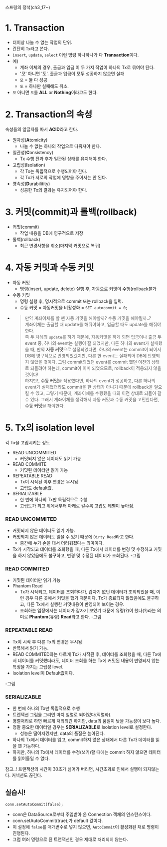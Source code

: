 스프링의 정석(ch3_17~)

# 1. Transaction
* 더이상 나눌 수 없는 작업의 단위.
* 간단히 `Tx`라고 쓴다.
* `insert`, `update`, `select` 이런 명령 하나하나가 다 **Transaction**이다.
* 예)
  * 계좌 이체의 경우, 출금과 입금 이 두 가지 작업이 하나의 Tx로 묶여야 된다.
  * '모' 아니면 '도'. 출금과 입금이 모두 성공하지 않으면 실패
  * `모` = 둘 다 성공
  * `도` = 하나만 실패해도 취소.
* `모` 아니면 `도`를 **ALL** or **Nothing**이라고도 한다.
	
# 2. Transaction의 속성
속성들의 앞글자를 따서 **ACID**라고 한다.
* 원자성(**A**tomicity) 
  * 나눌 수 없는 하나의 작업으로 다뤄져야 한다. 
* 일관성(**C**onsistency)
  * Tx 수행 전과 후가 일관된 상태를 유지해야 한다.
* 고립성(**I**solation)
  * 각 Tx는 독립적으로 수행되어야 한다.
  * 각 Tx가 서로의 작업에 영향을 주어서는 안 된다.
* 영속성(**D**urabilitity)
  * 성공한 Tx의 결과는 유지되어야 한다.

# 3. 커밋(commit)과 롤백(rollback)
* 커밋(commit) 
  * 작업 내용을 DB에 영구적으로 저장
* 롤백(rollback)
  * 최근 변경사항을 취소(마지막 커밋으로 복귀)


# 4. 자동 커밋과 수동 커밋
* 자동 커밋
  * 명령(insert, update, delete) 실행 후, 자동으로 커밋이 수행(rollback불가
* 수동 커밋
  * 명령 실행 후, 명시적으로 commit 또는 rollback을 입력.
  * 수동 커밋 = 자동커밋을 비활성화 = `SET autocommit = 0;`
* > 만약 계좌이체를 할 땐 자동 커밋을 해야할까? 수동 커밋을 해야될까..? <br> 계좌이체는 출금할 때 update를 해줘야하고, 입금할 때도 update를 해줘야 한다. <br> 즉 두 차례의 `update`를 하기 때문에, 자동커밋을 하게 되면 입금이나 출금 두 event 중, 하나의 event는 실행이 잘 되었지만, 다른 하나의 event가 실패했을 때, 만약 **자동 커밋**으로 설정되었다면, 하나의 event는 commit이 되어서 DB에 영구적으로 반영되었겠지만, 다른 한 event는 실패되어 DB에 반영되지 않았을 것이다. 그럼 commit되었던 event를 commit 했던 이전의 상태로 되돌려야 하는데, commit이 이미 되었으므로, rollback이 적용되지 않을 것이다! <br> 하지만!, **수동 커밋**을 적용했다면, 하나의 event가 성공하고, 다른 하나의 event가 실패했더라도 commit을 한 상태가 아니기 때문에 rollback을 일으킬 수 있고, 그렇기 때문에, 계좌이체를 수행했을 때의 이전 상태로 되돌아 갈 수 있다. 그래서 계좌이체를 생각해서 자동 커밋과 수동 커밋을 고민한다면, **수동 커밋**을 해야한다.

# 5. Tx의 isolation level
각 Tx을 고립시키는 정도
* READ UNCOMMITED 
  * 커밋되지 않은 데이터도 읽기 가능
* READ COMMITE 
  * 커밋된 데이터만 읽기 가능
* REPEATABLE READ 
  * Tx이 시작된 이후 변경은 무시됨
  * 고립도 default값.
* SERIALIZABLE 
  * 한 번에 하나의 Tx만 독립적으로 수행
  * 고립도가 최고
위에서부터 아래로 갈수록 고립도 레벨이 높아짐.

### READ UNCOMMITED
* 커밋되지 않은 데이터도 읽기 가능.
* 커밋되지 않은 데이터도 읽을 수 있기 때문에 `Dirty Read`라고 한다.
  * 중간에 누가 손을 대서 더러워졌다는 의미이다.
* Tx가 시작되고 데이터를 조회했을 때, 다른 Tx에서 데이터를 변경 및 수정하고 커밋을 하지 않았음에도 불구하고, 변경 및 수정된 데이터가 조회된다.
-그림


### READ COMMITED
* 커밋된 데이터만 읽기 가능
* Phantom Read
  * Tx가 시작되고, 데이터를 조회하다가, 갑자기 없던 데이터가 조회되었을 때, 이런 경우 다른 곳에서 커밋을 했기 때문이다. Tx가 종료되지 않았음에도 불구하고, 다른 Tx에서 실행한 커밋내용이 반영되어 보이는 경우.  
  * 조회하는 입장에서는 데이터가 갑자기 보였기 때문에 유령(?)이 했나(?)라는 의미로 **Phantom**(유령) **Read**라고 한다.
-그림


### REPEATABLE READ
* Tx이 시작 후 다른 Tx의 변경은 무시됨
* 반복해서 읽기 가능. 
* READ COMMITED와는 다르게 Tx가 시작된 후, 데이터를 조회했을 때, 다른 Tx에서 데이터를 커밋했더라도, 데이터 조회를 하는 Tx에 커밋된 내용이 반영되지 않는 특징을 가지는 고립성 level.
* Isolation level이 Default값이다.

-그림

### SERIALIZABLE
* 한 번에 하나의 Tx만 독립적으로 수행
* 트랜잭션 그림을 그리면 마치 일렬로 되어있다(직렬화).
* 병렬처리로 하면 빠르게 처리되긴 하지만, data의 품질이 낮을 가능성이 보다 높다.
* 정말 중요한 데이터일 경우는 **SERIALIZABLE**로 Isolation level로 설정한다.
  * 성능은 떨어지겠지만, data의 품질은 높아진다.
* 하나의 Tx에서 데이터를 읽고, commit하지 않은 상태에서 다른 Tx가 데이터를 읽을 떈 가능하다.
* 하지만, 하나의 Tx에서 데이터를 수정(쓰기)할 때에는 commit 하지 않으면 데이터를 읽어들일 수 없다.


참고..! 트랜잭션의 시간이 30초가 넘어가 버리면, 시간초과로 인해서 실행이 되지않는다. 커넥션도 끊긴다.


## 실습시!
`conn.setAutoCommit(false);`
* conn은 DataSource로부터 주입받아 온 Connection 객체의 인스턴스이다.
* conn.setAutoCommit(true);가 default 값이다.
* 이 설정에 `false`를 매개변수로 넣지 않으면, `AutoCommit`이 활성화된 채로 명령이 진행된다.
* 그럼 여러 명령으로 된 트랜잭션인 경우 제대로 처리되지 않는다.

